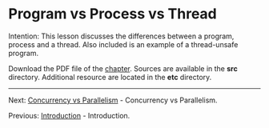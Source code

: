 # Program vs Process vs Thread

Intention: This lesson discusses the differences between a program, process and a thread. 
Also included is an example of a thread-unsafe program.

Download the PDF file of the [chapter](chapter_2.pdf). Sources are available in the <b>src</b> directory. 
Additional resource are located in the <b>etc</b> directory.

<hr>

Next: [Concurrency vs Parallelism](chapter_3.md "Concurrency vs Parallelism") - Concurrency vs Parallelism.

Previous: [Introduction](chapter_1.md "Introduction") - Introduction.